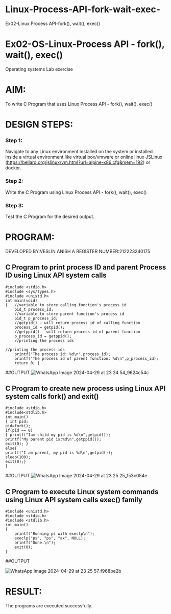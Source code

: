 # Linux-Process-API-fork-wait-exec-
Ex02-Linux Process API-fork(), wait(), exec()
# Ex02-OS-Linux-Process API - fork(), wait(), exec()
Operating systems Lab exercise


# AIM:
To write C Program that uses Linux Process API - fork(), wait(), exec()

# DESIGN STEPS:

### Step 1:

Navigate to any Linux environment installed on the system or installed inside a virtual environment like virtual box/vmware or online linux JSLinux (https://bellard.org/jslinux/vm.html?url=alpine-x86.cfg&mem=192) or docker.

### Step 2:

Write the C Program using Linux Process API - fork(), wait(), exec()

### Step 3:

Test the C Program for the desired output. 

# PROGRAM:
DEVELOPED BY:VESLIN ANISH A REGISTER NUMBER:212223240175

## C Program to print process ID and parent Process ID using Linux API system calls
```
#include <stdio.h>
#include <sys/types.h>
#include <unistd.h>
int main(void)
{	//variable to store calling function's process id
	pid_t process_id;
	//variable to store parent function's process id
	pid_t p_process_id;
	//getpid() - will return process id of calling function
	process_id = getpid();
	//getppid() - will return process id of parent function
	p_process_id = getppid();
	//printing the process ids

//printing the process ids
	printf("The process id: %d\n",process_id);
	printf("The process id of parent function: %d\n",p_process_id);
	return 0; }
```















##OUTPUT
![WhatsApp Image 2024-04-29 at 23 24 54_9624c54c](https://github.com/veslin23000303/Linux-Process-API-fork-wait-exec/assets/151148539/ca0439ca-eb63-47b7-8bf5-ea6a018ebb55)














## C Program to create new process using Linux API system calls fork() and exit()
```
#include <stdio.h>
#include<stdlib.h>
int main()
{ int pid; 
pid=fork(); 
if(pid == 0) 
{ printf("Iam child my pid is %d\n",getpid()); 
printf("My parent pid is:%d\n",getppid()); 
exit(0); } 
else{ 
printf("I am parent, my pid is %d\n",getpid()); 
sleep(100); 
exit(0);} 
}
```












##OUTPUT
![WhatsApp Image 2024-04-29 at 23 25 25_153c054e](https://github.com/veslin23000303/Linux-Process-API-fork-wait-exec/assets/151148539/327f2872-9f3f-4da8-97a8-dcb0929a0282)








## C Program to execute Linux system commands using Linux API system calls exec() family

```
#include <unistd.h>
#include <stdio.h>
#include <stdlib.h>
int main()
{
	printf("Running ps with execlp\n");
	execlp("ps", "ps", "ax", NULL);
	printf("Done.\n");
	exit(0);
}
```
























##OUTPUT

![WhatsApp Image 2024-04-29 at 23 25 57_f968be2b](https://github.com/veslin23000303/Linux-Process-API-fork-wait-exec/assets/151148539/1731023c-6ccb-4a9b-a868-7368d4b82850)

















# RESULT:
The programs are executed successfully.
